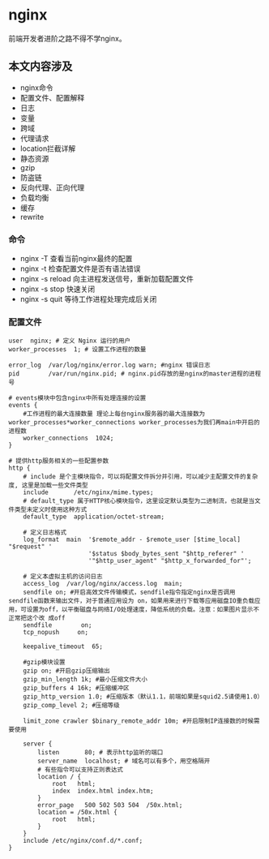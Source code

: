 # nginx

前端开发者进阶之路不得不学nginx。

## 本文内容涉及

- nginx命令
- 配置文件、配置解释
- 日志
- 变量
- 跨域
- 代理请求
- location拦截详解
- 静态资源
- gzip
- 防盗链
- 反向代理、正向代理
- 负载均衡
- 缓存
- rewrite

### 命令

- nginx -T 查看当前nginx最终的配置
- nginx -t 检查配置文件是否有语法错误
- nginx -s reload 向主进程发送信号，重新加载配置文件
- nginx -s stop 快速关闭
- nginx -s quit 等待工作进程处理完成后关闭

### 配置文件

```shell
user  nginx; # 定义 Nginx 运行的用户
worker_processes  1; # 设置工作进程的数量

error_log  /var/log/nginx/error.log warn; #nginx 错误日志
pid        /var/run/nginx.pid; # nginx.pid存放的是nginx的master进程的进程号

# events模块中包含nginx中所有处理连接的设置
events {
    #工作进程的最大连接数量 理论上每台nginx服务器的最大连接数为worker_processes*worker_connections worker_processes为我们再main中开启的进程数
    worker_connections  1024;
}

# 提供http服务相关的一些配置参数
http {
    # include 是个主模块指令，可以将配置文件拆分并引用，可以减少主配置文件的复杂度, 这里是加载一些文件类型
    include       /etc/nginx/mime.types;
    # default_type 属于HTTP核心模块指令，这里设定默认类型为二进制流，也就是当文件类型未定义时使用这种方式
    default_type  application/octet-stream;

    # 定义日志格式
    log_format  main  '$remote_addr - $remote_user [$time_local] "$request" '
                      '$status $body_bytes_sent "$http_referer" '
                      '"$http_user_agent" "$http_x_forwarded_for"';

    # 定义本虚拟主机的访问日志
    access_log  /var/log/nginx/access.log  main;
    sendfile on; #开启高效文件传输模式，sendfile指令指定nginx是否调用sendfile函数来输出文件，对于普通应用设为 on，如果用来进行下载等应用磁盘IO重负载应用，可设置为off，以平衡磁盘与网络I/O处理速度，降低系统的负载。注意：如果图片显示不正常把这个改 成off
    sendfile        on;
    tcp_nopush     on;

    keepalive_timeout  65;

    #gzip模块设置
    gzip on; #开启gzip压缩输出
    gzip_min_length 1k; #最小压缩文件大小
    gzip_buffers 4 16k; #压缩缓冲区
    gzip_http_version 1.0; #压缩版本（默认1.1，前端如果是squid2.5请使用1.0）
    gzip_comp_level 2; #压缩等级

    limit_zone crawler $binary_remote_addr 10m; #开启限制IP连接数的时候需要使用

    server {
        listen       80; # 表示http监听的端口
        server_name  localhost; # 域名可以有多个，用空格隔开
        # 有些指令可以支持正则表达式
        location / {
            root   html;
            index  index.html index.htm;
        }
        error_page   500 502 503 504  /50x.html;
        location = /50x.html {
            root   html;
        }
    }
    include /etc/nginx/conf.d/*.conf;
}
```

